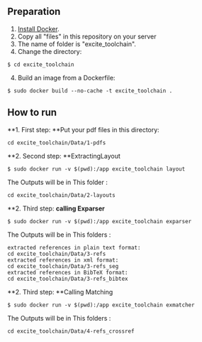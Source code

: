 ## Preparation
1. [Install Docker](https://docs.docker.com/install/linux/docker-ce/ubuntu/#install-docker-ce-1).
2. Copy all "files" in this repository on your server 
3. The name of folder is "excite_toolchain". 
4. Change the directory:

```
$ cd excite_toolchain
```
4. Build an image from a Dockerfile: 

```
$ sudo docker build --no-cache -t excite_toolchain . 
```

## How to run
**1. First step: **Put your pdf files in this directory:
```
cd excite_toolchain/Data/1-pdfs
```
**2. Second step: **ExtractingLayout 
```
$ sudo docker run -v $(pwd):/app excite_toolchain layout
```
The Outputs will be in This folder :
```
cd excite_toolchain/Data/2-layouts
```
**2. Third step: **calling Exparser**
```
$ sudo docker run -v $(pwd):/app excite_toolchain exparser
```
The Outputs will be in This folders :
```
extracted references in plain text format:
cd excite_toolchain/Data/3-refs
extracted references in xml format:
cd excite_toolchain/Data/3-refs_seg
extracted references in BibTeX format: 
cd excite_toolchain/Data/3-refs_bibtex 
```
**2. Third step: **Calling Matching
```
$ sudo docker run -v $(pwd):/app excite_toolchain exmatcher
```
The Outputs will be in This folders :
```
cd excite_toolchain/Data/4-refs_crossref
```
